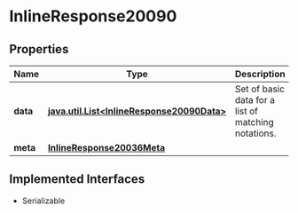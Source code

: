 

# InlineResponse20090


## Properties

Name | Type | Description | Notes
------------ | ------------- | ------------- | -------------
**data** | [**java.util.List&lt;InlineResponse20090Data&gt;**](InlineResponse20090Data.md) | Set of basic data for a list of matching notations. |  [optional]
**meta** | [**InlineResponse20036Meta**](InlineResponse20036Meta.md) |  |  [optional]


## Implemented Interfaces

* Serializable



